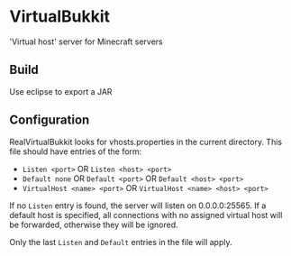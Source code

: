 VirtualBukkit
=============

'Virtual host' server for Minecraft servers

Build
-----

Use eclipse to export a JAR


Configuration
-------------

RealVirtualBukkit looks for vhosts.properties in the current directory. This file should have entries of the form:

  * `Listen <port>` OR `Listen <host> <port>`
  * `Default none` OR `Default <port>` OR `Default <host> <port>`
  * `VirtualHost <name> <port>` OR `VirtualHost <name> <host> <port>`

If no `Listen` entry is found, the server will listen on 0.0.0.0:25565. If a default host is specified, all connections with no assigned virtual host will be forwarded, otherwise they will be ignored.

Only the last `Listen` and `Default` entries in the file will apply.
